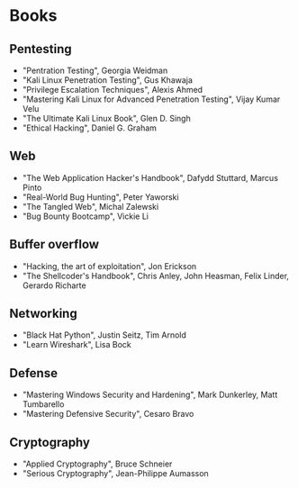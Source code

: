 # Books

## Pentesting

- "Pentration Testing", Georgia Weidman
- "Kali Linux Penetration Testing", Gus Khawaja
- "Privilege Escalation Techniques", Alexis Ahmed
- "Mastering Kali Linux for Advanced Penetration Testing", Vijay Kumar Velu
- "The Ultimate Kali Linux Book", Glen D. Singh
- "Ethical Hacking", Daniel G. Graham

## Web

- "The Web Application Hacker's Handbook", Dafydd Stuttard, Marcus Pinto
- "Real-World Bug Hunting", Peter Yaworski
- "The Tangled Web", Michal Zalewski
- "Bug Bounty Bootcamp", Vickie Li

## Buffer overflow

- "Hacking, the art of exploitation", Jon Erickson
- "The Shellcoder's Handbook", Chris Anley, John Heasman, Felix Linder, Gerardo Richarte

## Networking

- "Black Hat Python", Justin Seitz, Tim Arnold
- "Learn Wireshark", Lisa Bock

## Defense

- "Mastering Windows Security and Hardening", Mark Dunkerley, Matt Tumbarello
- "Mastering Defensive Security", Cesaro Bravo

## Cryptography

- "Applied Cryptography", Bruce Schneier
- "Serious Cryptography", Jean-Philippe Aumasson
